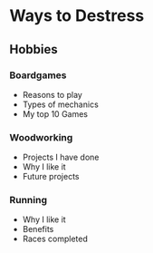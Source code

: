# Ways to Destress

## Hobbies

### Boardgames

* Reasons to play
* Types of mechanics
* My top 10 Games

### Woodworking

* Projects I have done
* Why I like it
* Future projects

### Running

* Why I like it
* Benefits
* Races completed

